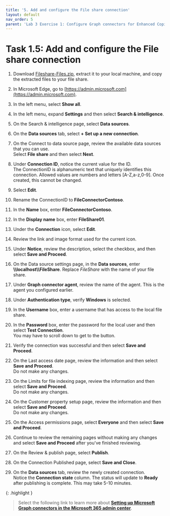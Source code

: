 ```yaml
---
title: '5. Add and configure the File share connection'
layout: default
nav_order: 5
parent: 'Lab 3 Exercise 1: Configure Graph connectors for Enhanced Copilot Experience'
---
```


# Task 1.5: Add and configure the File share connection

1. Download [Fileshare-Files.zip](https://github.com/microsoft/TechExcel-Elevate-your-Copilot-for-M365-technical-proficiency/blob/main/docs/resources/Fileshare-Files.zip), extract it to your local machine, and copy the extracted files to your file share.
   
1. In Microsoft Edge, go to [https://admin.microsoft.com](https://admin.microsoft.com).

1. In the left menu, select **Show all**.

1. In the left menu, expand **Settings** and then select **Search & intelligence**.

1. On the Search & intelligence page, select **Data sources**.

1. On the **Data sources** tab, select **+ Set up a new connection**.

1. On the Connect to data source page, review the available data sources that you can use.  
    Select **File share** and then select **Next**.

1. Under **Connection ID**, notice the current value for the ID.  
    The ConnectionID is alphanumeric text that uniquely identifies this connection. Allowed values are numbers and letters [A-Z,a-z,0-9]. Once created, this cannot be changed.

1. Select **Edit**.

1. Rename the ConnectionID to **FileConnectorContoso**.

1. In the **Name** box, enter **FileConnectorContoso**.

1. In the **Display name** box, enter **FileShare01**.

1. Under the **Connection** icon, select **Edit**.

1. Review the link and image format used for the current icon.

1. Under **Notice**, review the description, select the checkbox, and then select **Save and Proceed**.

1. On the Data source settings page, in the **Data sources**, enter **\\\localhost\\\FileShare**. Replace *FileShare* with the name of your file share.

1. Under **Graph connector agent**, review the name of the agent. This is the agent you configured earlier.

1. Under **Authentication type**, verify **Windows** is selected.

1. In the **Username** box, enter a username that has access to the local file share.

1. In the **Password** box, enter the password for the local user and then select **Test Connection**.  
    You may have to scroll down to get to the button.

1. Verify the connection was successful and then select **Save and Proceed**.

1. On the Last access date page, review the information and then select **Save and Proceed**.  
    Do not make any changes.

1. On the Limits for file indexing page, review the information and then select **Save and Proceed**.  
    Do not make any changes.

1. On the Customer property setup page, review the information and then select **Save and Proceed**.  
    Do not make any changes.

1. On the Access permissions page, select **Everyone** and then select **Save and Proceed**.

1. Continue to review the remaining pages without making any changes and select **Save and Proceed** after you've finished reviewing.

1. On the Review & publish page, select **Publish**.

1. On the Connection Published page, select **Save and Close**.

1. On the **Data sources** tab, review the newly created connection.  
    Notice the **Connection state** column. The status will update to **Ready** after publishing is complete. This may take 5-10 minutes.

{: .highlight }
> Select the following link to learn more about [**Setting up Microsoft Graph connectors in the Microsoft 365 admin center**](https://learn.microsoft.com/en-us/microsoftsearch/configure-connector).
